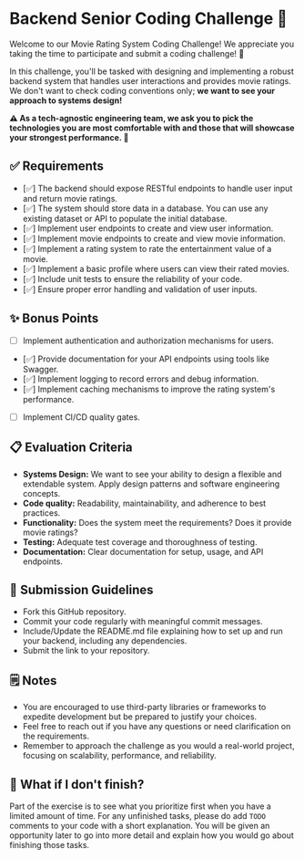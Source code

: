 # Backend Senior Coding Challenge 🍿

Welcome to our Movie Rating System Coding Challenge! We appreciate you taking
the time to participate and submit a coding challenge! 🥳

In this challenge, you'll be tasked with designing and implementing a robust
backend system that handles user interactions and provides movie ratings. We
don't want to check coding conventions only; **we want to see your approach
to systems design!**

**⚠️ As a tech-agnostic engineering team, we ask you to pick the technologies
you are most comfortable with and those that will showcase your strongest
performance. 💪**

## ✅ Requirements

- [✅] The backend should expose RESTful endpoints to handle user input and
  return movie ratings.
- [✅] The system should store data in a database. You can use any existing
  dataset or API to populate the initial database.
- [✅] Implement user endpoints to create and view user information.
- [✅] Implement movie endpoints to create and view movie information.
- [✅] Implement a rating system to rate the entertainment value of a movie.
- [✅] Implement a basic profile where users can view their rated movies.
- [✅] Include unit tests to ensure the reliability of your code.
- [✅] Ensure proper error handling and validation of user inputs.

## ✨ Bonus Points

- [ ] Implement authentication and authorization mechanisms for users.
- [✅] Provide documentation for your API endpoints using tools like Swagger.
- [✅] Implement logging to record errors and debug information.
- [✅] Implement caching mechanisms to improve the rating system's performance.
- [ ] Implement CI/CD quality gates.

## 📋 Evaluation Criteria

- **Systems Design:** We want to see your ability to design a flexible and
  extendable system. Apply design patterns and software engineering concepts.
- **Code quality:** Readability, maintainability, and adherence to best
  practices.
- **Functionality:** Does the system meet the requirements? Does it provide
  movie
  ratings?
- **Testing:** Adequate test coverage and thoroughness of testing.
- **Documentation:** Clear documentation for setup, usage, and API endpoints.

## 📐 Submission Guidelines

- Fork this GitHub repository.
- Commit your code regularly with meaningful commit messages.
- Include/Update the README.md file explaining how to set up and run your
  backend, including any dependencies.
- Submit the link to your repository.

## 🗒️ Notes

- You are encouraged to use third-party libraries or frameworks to expedite
  development but be prepared to justify your choices.
- Feel free to reach out if you have any questions or need clarification on the
  requirements.
- Remember to approach the challenge as you would a real-world project, focusing
  on scalability, performance, and reliability.

## 🤔 What if I don't finish?

Part of the exercise is to see what you prioritize first when you have a limited
amount of time. For any unfinished tasks, please do add `TODO` comments to
your code with a short explanation. You will be given an opportunity later to go
into more detail and explain how you would go about finishing those tasks.
